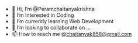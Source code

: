 - 👋 Hi, I’m @Peramchaitanyakrishna
- 👀 I’m interested in Coding
- 🌱 I’m currently learning Web Development
- 💞️ I’m looking to collaborate on ...
- 📫 How to reach me @chaitanyak858@gmail.com

<!---
Peramchaitanyakrishna/Peramchaitanyakrishna is a ✨ special ✨ repository because its `README.md` (this file) appears on your GitHub profile.
You can click the Preview link to take a look at your changes.
--->
